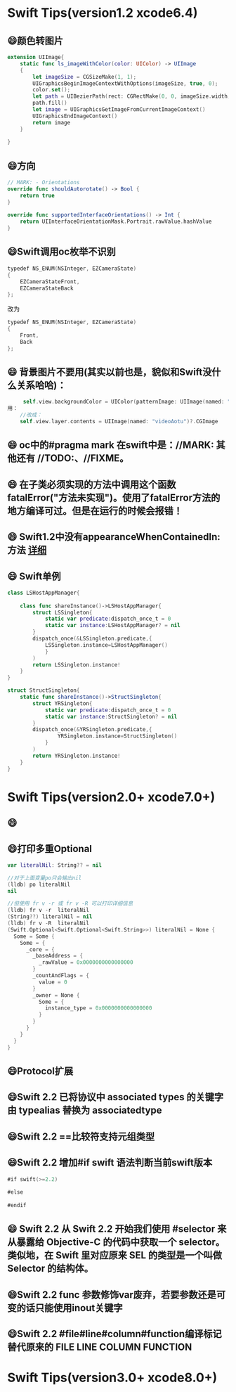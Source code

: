 # Swift Tips(version1.2 xcode6.4)

## :smile:颜色转图片
```swift
extension UIImage{  
    static func ls_imageWithColor(color: UIColor) -> UIImage  
    {  
        let imageSize = CGSizeMake(1, 1);  
        UIGraphicsBeginImageContextWithOptions(imageSize, true, 0);  
        color.set();  
        let path = UIBezierPath(rect: CGRectMake(0, 0, imageSize.width, imageSize.height))  
        path.fill()  
        let image = UIGraphicsGetImageFromCurrentImageContext()  
        UIGraphicsEndImageContext()  
        return image  
    }  
      
} 
```

## :smile:方向
```swift
// MARK: - Orientations  
override func shouldAutorotate() -> Bool {  
    return true  
}  
  
override func supportedInterfaceOrientations() -> Int {  
    return UIInterfaceOrientationMask.Portrait.rawValue.hashValue  
}  
```

## :smile:Swift调用oc枚举不识别
```swift
typedef NS_ENUM(NSInteger, EZCameraState)  
{  
    EZCameraStateFront,  
    EZCameraStateBack  
};
```
改为
```swift
typedef NS_ENUM(NSInteger, EZCameraState)  
{  
    Front,  
    Back  
};
```

## :smile: 背景图片不要用(其实以前也是，貌似和Swift没什么关系哈哈)：
```swift
     self.view.backgroundColor = UIColor(patternImage: UIImage(named: "videoAotu")!)//patternImage耗内存
用：
    //改成：
    self.view.layer.contents = UIImage(named: "videoAotu")?.CGImage
```

## :smile: oc中的#pragma mark  在swift中是：//MARK:    其他还有 //TODO:、//FIXME。

## :smile:  在子类必须实现的方法中调用这个函数fatalError("方法未实现")。使用了fatalError方法的地方编译可过。但是在运行的时候会报错！

## :smile: Swift1.2中没有appearanceWhenContainedIn:方法 [详细](https://github.com/easyui/blog/blob/master/Swift/2015-07-13-Swift-appearanceWhenContainedIn%5BVersion1.2,Xcode6.4%5D.md)

## :smile: Swift单例
```swift
class LSHostAppManager{  
      
    class func shareInstance()->LSHostAppManager{  
        struct LSSingleton{  
            static var predicate:dispatch_once_t = 0  
            static var instance:LSHostAppManager? = nil  
        }  
        dispatch_once(&LSSingleton.predicate,{  
            LSSingleton.instance=LSHostAppManager()  
            }  
        )  
        return LSSingleton.instance!  
    }  
}  
```

```swift
struct StructSingleton{  
    static func shareInstance()->StructSingleton{  
        struct YRSingleton{  
            static var predicate:dispatch_once_t = 0  
            static var instance:StructSingleton? = nil  
        }  
        dispatch_once(&YRSingleton.predicate,{  
                YRSingleton.instance=StructSingleton()  
            }  
        )  
        return YRSingleton.instance!  
    }  
}   
```

# Swift Tips(version2.0+ xcode7.0+) 
## :smile:


 
## :smile:打印多重Optional
```swift
var literalNil: String?? = nil

//对于上面变量po只会输出nil
(lldb) po literalNil 
nil

//但使用 fr v -r 或 fr v -R 可以打印详细信息
(lldb) fr v -r  literalNil
(String??) literalNil = nil
(lldb) fr v -R  literalNil
(Swift.Optional<Swift.Optional<Swift.String>>) literalNil = None {
  Some = Some {
    Some = {
      _core = {
        _baseAddress = {
          _rawValue = 0x0000000000000000
        }
        _countAndFlags = {
          value = 0
        }
        _owner = None {
          Some = {
            instance_type = 0x0000000000000000
          }
        }
      }
    }
  }
}
```
## :smile:Protocol扩展


## :smile:Swift 2.2 已将协议中 associated types 的关键字由 typealias 替换为 associatedtype
 
## :smile:Swift 2.2 ==比较符支持元组类型
 
## :smile:Swift 2.2 增加#if swift 语法判断当前swift版本
```swift
#if swift(>=2.2)  
  
#else  
  
#endif 
```
 
## :smile: Swift 2.2 从 Swift 2.2 开始我们使用 #selector 来从暴露给 Objective-C 的代码中获取一个 selector。类似地，在 Swift 里对应原来 SEL 的类型是一个叫做 Selector 的结构体。
 
## :smile:Swift 2.2 func 参数修饰var废弃，若要参数还是可变的话只能使用inout关键字
 
## :smile:Swift 2.2 #file#line#column#function编译标记替代原来的 __FILE__  __LINE__ __COLUMN__ __FUNCTION__

# Swift Tips(version3.0+ xcode8.0+) 

